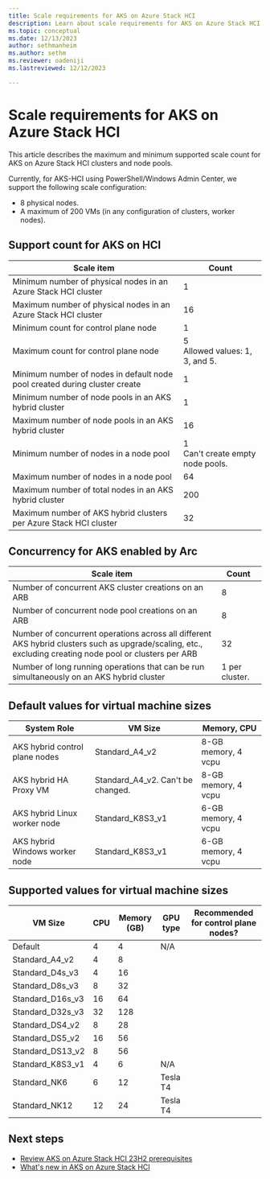 ```yaml
---
title: Scale requirements for AKS on Azure Stack HCI
description: Learn about scale requirements for AKS on Azure Stack HCI.
ms.topic: conceptual
ms.date: 12/13/2023
author: sethmanheim
ms.author: sethm 
ms.reviewer: oadeniji
ms.lastreviewed: 12/12/2023

---
```


# Scale requirements for AKS on Azure Stack HCI

This article describes the maximum and minimum supported scale count for AKS on Azure Stack HCI clusters and node pools.

Currently, for AKS-HCI using PowerShell/Windows Admin Center, we support the following scale configuration:

- 8 physical nodes.
- A maximum of 200 VMs (in any configuration of clusters, worker nodes).

## Support count for AKS on HCI

| Scale item                                                               | Count                                      |
|--------------------------------------------------------------------------|--------------------------------------------|
| Minimum number of physical nodes in an Azure Stack HCI cluster                 | 1                                          |
| Maximum number of physical nodes in an Azure Stack HCI cluster                 | 16                                         |
| Minimum count for control plane node                                        | 1                                          |
| Maximum count for control plane node                                        | 5 <br />    Allowed values: 1, 3, and 5.   |
| Minimum number of nodes in default node pool created during cluster create  | 1                                          |
| Minimum number of node pools in an AKS hybrid cluster                       | 1                                          |
| Maximum number of node pools in an AKS hybrid cluster                       | 16                                         |
| Minimum number of nodes in a node pool                                      | 1 <br />    Can't create empty node pools.|
| Maximum number of nodes in a node pool                                      | 64                                         |
| Maximum number of total nodes in an AKS hybrid cluster                       | 200                                        |
| Maximum number of AKS hybrid clusters per Azure Stack HCI cluster           | 32                                         |

## Concurrency for AKS enabled by Arc

| Scale item                                                                                                                                      | Count                             |
|-----------------------------------------------------------------------------------------------------------------------------------------------------|---------------------------------------|
| Number of concurrent AKS cluster creations on an ARB                                                                                                   | 8                                     |
| Number of concurrent node pool creations on an ARB                                                                                                     | 8                                     |
| Number of concurrent operations across all different AKS hybrid clusters such as upgrade/scaling, etc., excluding creating node pool or clusters per ARB  | 32                                    |
| Number of long running operations that can be run simultaneously on an AKS hybrid cluster                                                              | 1 per cluster.  |

## Default values for virtual machine sizes

| System Role                     | VM Size                                | Memory, CPU          |
|---------------------------------|----------------------------------------|----------------------|
| AKS hybrid control plane nodes  | Standard_A4_v2                         | 8-GB memory, 4 vcpu  |
| AKS hybrid HA Proxy VM          | Standard_A4_v2. Can't be changed.      | 8-GB memory, 4 vcpu  |
| AKS hybrid Linux worker node    | Standard_K8S3_v1                       | 6-GB memory, 4 vcpu  |
| AKS hybrid Windows worker node  | Standard_K8S3_v1                       | 6-GB memory, 4 vcpu  |

## Supported values for virtual machine sizes

| VM Size                     | CPU  | Memory (GB)  | GPU type  | Recommended for control plane nodes?  |
|-----------------------------|------|--------------|-----------|---------------------------------------|
| Default                     | 4    | 4            | N/A       |                                       |
| Standard_A4_v2              | 4    | 8            |           |                                       |
| Standard_D4s_v3             | 4    | 16           |           |                                       |
| Standard_D8s_v3             | 8    | 32           |           |                                       |
| Standard_D16s_v3            | 16   | 64           |           |                                       |
| Standard_D32s_v3            | 32   | 128          |           |                                       |
| Standard_DS4_v2             | 8    | 28           |           |                                       |
| Standard_DS5_v2             | 16   | 56           |           |                                       |
| Standard_DS13_v2            | 8    | 56           |           |                                       |
| Standard_K8S3_v1            | 4    | 6            | N/A       |                                       |
| Standard_NK6                | 6    | 12           | Tesla T4  |                                       |
| Standard_NK12               | 12   | 24           | Tesla T4  |                                       |

## Next steps

- [Review AKS on Azure Stack HCI 23H2 prerequisites](aks-hci-network-system-requirements.md)
- [What's new in AKS on Azure Stack HCI](aks-preview-overview.md)
